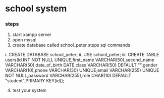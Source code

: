 # school system

### steps

1. start xampp server
2. open mysql
3. create database called school_peter
  steps sql commands

  i. CREATE DATABASE school_peter;
  ii. USE school_peter;
  iii. CREATE TABLE users(id INT NOT NULL UNIQUE,first_name VARCHAR(50),second_name VARCHAR(50),date_of_birth DATE,class VARCHAR(50) DEFAULT "",gender VARCHAR(10),phone VARCHAR(30) UNIQUE,email VARCHAR(255) UNIQUE NOT NULL,password VARCHAR(255),role CHAR(10) DEFAULT "student",PRIMARY KEY(id));

4. test your system










